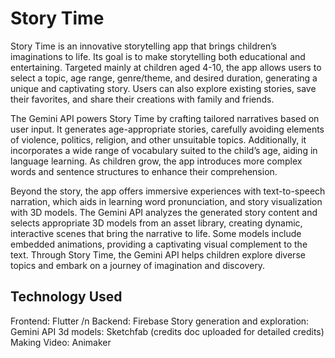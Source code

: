 # Story Time 
Story Time is an innovative storytelling app that brings children’s imaginations to life. Its goal is to make storytelling both educational and entertaining. Targeted mainly at children aged 4-10, the app allows users to select a topic, age range, genre/theme, and desired duration, generating a unique and captivating story. Users can also explore existing stories, save their favorites, and share their creations with family and friends.

The Gemini API powers Story Time by crafting tailored narratives based on user input. It generates age-appropriate stories, carefully avoiding elements of violence, politics, religion, and other unsuitable topics. Additionally, it incorporates a wide range of vocabulary suited to the child’s age, aiding in language learning. As children grow, the app introduces more complex words and sentence structures to enhance their comprehension.

Beyond the story, the app offers immersive experiences with text-to-speech narration, which aids in learning word pronunciation, and story visualization with 3D models. The Gemini API analyzes the generated story content and selects appropriate 3D models from an asset library, creating dynamic, interactive scenes that bring the narrative to life. Some models include embedded animations, providing a captivating visual complement to the text. Through Story Time, the Gemini API helps children explore diverse topics and embark on a journey of imagination and discovery.

## Technology Used

Frontend: Flutter /n
Backend: Firebase
Story generation and exploration: Gemini API
3d models: Sketchfab (credits doc uploaded for detailed credits)
Making Video: Animaker
